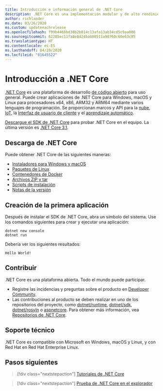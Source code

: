 ```yaml
---
title: Introducción e información general de .NET Core
description: .NET Core es una implementación modular y de alto rendimiento de .NET para crear aplicaciones Windows, Linux y macOS. Obtenga información sobre .NET Core para comenzar.
author: richlander
ms.date: 03/26/2020
ms.custom: updateeachrelease
ms.openlocfilehash: f99b446bbd38b2b814c13afa13ab34cd5c9aa086
ms.sourcegitcommit: 62285ec11fa8e8424bab00511a90760c60e63c95
ms.translationtype: HT
ms.contentlocale: es-ES
ms.lasthandoff: 04/20/2020
ms.locfileid: "81645522"
---
```

# <a name="introduction-to-net-core"></a>Introducción a .NET Core

[.NET Core](about.md) es una plataforma de desarrollo [de código abierto](https://github.com/dotnet/runtime/blob/master/LICENSE.TXT) para uso general. Puede crear aplicaciones de .NET Core para Windows, macOS y Linux para procesadores x64, x86, ARM32 y ARM64 mediante varios lenguajes de programación. Se proporcionan marcos y API para la [nube](/aspnet/core/), [IoT](/archive/msdn-magazine/2019/august/net-core-cross-platform-iot-programming-with-net-core-3-0), la [Interfaz de usuario de cliente](../desktop-wpf/overview/index.md) y el [aprendizaje automático](/dotnet/machine-learning/).

[Descargue el SDK de .NET Core](https://dotnet.microsoft.com/download) para probar .NET Core en el equipo. La última versión es [.NET Core 3.1](https://devblogs.microsoft.com/dotnet/announcing-net-core-3-1/).

## <a name="download-net-core"></a>Descarga de .NET Core

Puede obtener .NET Core de las siguientes maneras:

* [Instaladores para Windows y macOS](https://dotnet.microsoft.com/download)
* [Paquetes de Linux](https://docs.microsoft.com/dotnet/core/install/linux-package-managers)
* [Contenedores de Docker](https://hub.docker.com/_/microsoft-dotnet-core/)
* [Archivos ZIP y tar](https://dotnet.microsoft.com/download/dotnet-core/3.1)
* [Scripts de instalación](https://dotnet.microsoft.com/download/dotnet-core/scripts)
* [Notas de la versión](https://github.com/dotnet/core/tree/master/release-notes)

## <a name="create-your-first-application"></a>Creación de la primera aplicación

Después de instalar el SDK de .NET Core, abra un símbolo del sistema. Use los comandos siguientes para crear y ejecutar una aplicación:

```dotnetcli
dotnet new console
dotnet run
```

Debería ver los siguientes resultados:

```output
Hello World!
```

## <a name="contribute"></a>Contribuir

.NET Core es una plataforma abierta. Todo el mundo puede participar.

* Registre las incidencias y preguntas sobre el producto en [Developer Community](https://developercommunity.visualstudio.com/spaces/61/index.html).
* Las contribuciones al producto se deben realizar en uno de los repositorios del proyecto, como [dotnet/runtime](https://github.com/dotnet/runtime), [dotnet/sdk](https://github.com/dotnet/sdk), [dotnet/rosyln](https://github.com/dotnet/roslyn) o [aspnetcore](https://github.com/dotnet/aspnetcore). Para obtener más información, vea [Repositorios de .NET Core](https://github.com/dotnet/core/blob/master/Documentation/core-repos.md).

## <a name="support"></a>Soporte técnico

.NET Core es compatible con Microsoft en Windows, macOS y Linux, y con Red Hat en Red Hat Enterprise Linux.

## <a name="next-steps"></a>Pasos siguientes

> [!div class="nextstepaction"]
> [Tutoriales de .NET Core](tutorials/index.md)

> [!div class="nextstepaction"]
> [Prueba de .NET Core en el explorador](../csharp/tutorials/intro-to-csharp/numbers-in-csharp.yml)
